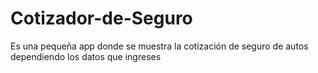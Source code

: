 # Cotizador-de-Seguro
Es una pequeña app donde se muestra la cotización de seguro de autos dependiendo los datos que ingreses
